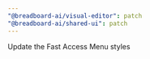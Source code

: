 ```yaml
---
"@breadboard-ai/visual-editor": patch
"@breadboard-ai/shared-ui": patch
---
```


Update the Fast Access Menu styles
